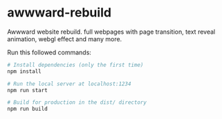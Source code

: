 # awwward-rebuild
Awwward website rebuild. full webpages with page transition, text reveal animation, webgl effect and many more.

Run this followed commands:

``` bash
# Install dependencies (only the first time)
npm install

# Run the local server at localhost:1234
npm run start

# Build for production in the dist/ directory
npm run build
```
